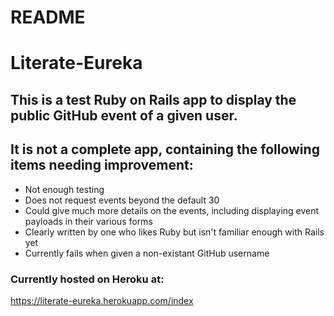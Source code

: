 # README

# Literate-Eureka

## This is a test Ruby on Rails app to display the public GitHub event of a given user.

## It is not a complete app, containing the following items needing improvement:
 * Not enough testing
 * Does not request events beyond the default 30
 * Could give much more details on the events, including displaying event payloads in their various forms
 * Clearly written by one who likes Ruby but isn't familiar enough with Rails yet
 * Currently fails when given a non-existant GitHub username
 

### Currently hosted on Heroku at:
 https://literate-eureka.herokuapp.com/index

